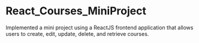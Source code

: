 # React_Courses_MiniProject
Implemented a mini project using a ReactJS frontend application that allows users to create, edit, update, delete, and retrieve courses.
